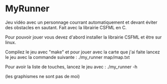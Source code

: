 # MyRunner
Jeu vidéo avec un personnage courrant automatiquement et devant éviter des obstacles en sautant. Fait avec la librairie CSFML en C.

Pour pouvoir jouer vous devez d'abord installer la librairie CSFML et être sur linux.

Compilez le jeu avec "make" et pour jouer avec la carte que j'ai faite lancez le jeu avec la commande suivante :
./my_runner map/map.txt

Pour avoir la liste de touches, lancez le jeu avec :
./my_runner -h

(les graphismes ne sont pas de moi)
